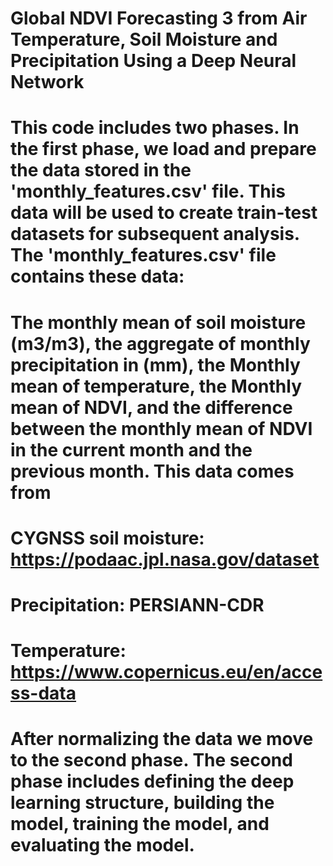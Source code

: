 # Global NDVI Forecasting 3 from Air Temperature, Soil Moisture and Precipitation Using a Deep Neural Network
# This code includes two phases. In the first phase, we load and prepare the data stored in the 'monthly_features.csv' file. This data will be used to create train-test datasets for subsequent analysis. The 'monthly_features.csv' file contains these data:
# The monthly mean of soil moisture (m3/m3), the aggregate of monthly precipitation in (mm), the Monthly mean of temperature, the Monthly mean of NDVI, and the difference between the monthly mean of NDVI in the current month and the previous month. This data comes from 
# CYGNSS soil moisture: https://podaac.jpl.nasa.gov/dataset
# Precipitation: PERSIANN-CDR
# Temperature: https://www.copernicus.eu/en/access-data
# After normalizing the data we move to the second phase. The second phase includes defining the deep learning structure, building the model, training the model, and evaluating the model.

